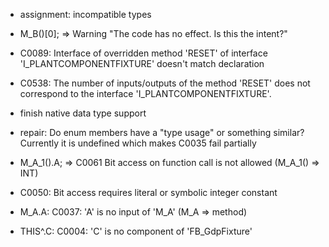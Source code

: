 - assignment: incompatible types

- M_B()[0]; => Warning "The code has no effect. Is this the intent?"

- C0089: Interface of overridden method 'RESET' of interface 'I_PLANTCOMPONENTFIXTURE' doesn't match declaration

- C0538: The number of inputs/outputs of the method 'RESET' does not correspond to the interface 'I_PLANTCOMPONENTFIXTURE'.

- finish native data type support

- repair:
    Do enum members have a "type usage" or something similar? Currently it is undefined which makes C0035 fail partially


- M_A_1().A; => C0061 Bit access on function call is not allowed (M_A_1() => INT)
- C0050: Bit access requires literal or symbolic integer constant
- M_A.A: C0037: 'A' is no input of 'M_A' (M_A => method)
- THIS^.C: C0004: 'C' is no component of 'FB_GdpFixture'

